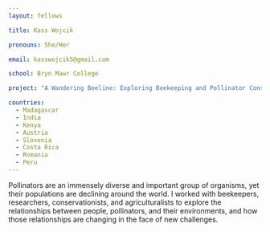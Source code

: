 ```yaml
---
layout: fellows

title: Kass Wojcik

pronouns: She/Her

email: kasswojcik5@gmail.com

school: Bryn Mawr College

project: "A Wandering Beeline: Exploring Beekeeping and Pollinator Conservation Around the World"

countries:
  - Madagascar
  - India
  - Kenya
  - Austria
  - Slovenia
  - Costa Rica
  - Romania
  - Peru
---
```


Pollinators are an immensely diverse and important group of organisms, yet their populations are declining around the world. I worked with beekeepers, researchers, conservationists, and agriculturalists to explore the relationships between people, pollinators, and their environments, and how those relationships are changing in the face of new challenges.
